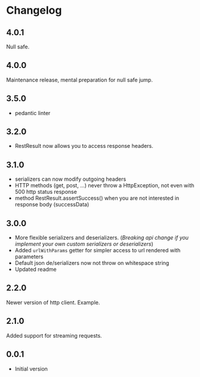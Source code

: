 # Changelog


## 4.0.1

Null safe.

## 4.0.0

Maintenance release, mental preparation for null safe jump.


## 3.5.0

* pedantic linter

## 3.2.0

* RestResult now allows you to access response headers.

## 3.1.0

* serializers can now modify outgoing headers
* HTTP methods (get, post, ...) never throw a HttpException,
    not even with 500 http status response
* method RestResult.assertSuccess() when you are not interested in response body (successData)        

## 3.0.0

* More flexible serializers and deserializers. (_Breaking api change if you implement your own custom serializers or deserializers_)
* Added `urlWithParams` getter for simpler access to url rendered with parameters
* Default json de/serializers now not throw on whitespace string  
* Updated readme

## 2.2.0

Newer version of http client.
Example.

## 2.1.0

Added support for streaming requests.

## 0.0.1

- Initial version
